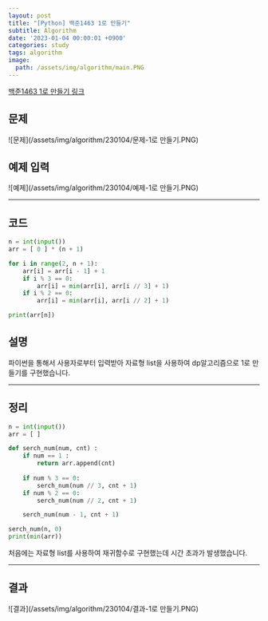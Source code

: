```yaml
---
layout: post
title: "[Python] 백준1463 1로 만들기"
subtitle: Algorithm
date: '2023-01-04 00:00:01 +0900'
categories: study
tags: algorithm
image:
  path: /assets/img/algorithm/main.PNG
---
```


[백준1463 1로 만들기 링크](https://www.acmicpc.net/problem/1463)

<!--more-->

## 문제
![문제](/assets/img/algorithm/230104/문제-1로 만들기.PNG)

## 예제 입력
![예제](/assets/img/algorithm/230104/예제-1로 만들기.PNG)

---

## 코드
```Python
n = int(input())
arr = [ 0 ] * (n + 1)

for i in range(2, n + 1):
    arr[i] = arr[i - 1] + 1
    if i % 3 == 0:
        arr[i] = min(arr[i], arr[i // 3] + 1)
    if i % 2 == 0:
        arr[i] = min(arr[i], arr[i // 2] + 1)

print(arr[n])
```
## 설명
파이썬을 통해서 사용자로부터 입력받아 자료형 list을 사용하여 dp알고리즘으로 1로 만들기를 구현했습니다. <br>

---

## 정리
```Python
n = int(input())
arr = [ ]

def serch_num(num, cnt) :
    if num == 1 :
        return arr.append(cnt)
    
    if num % 3 == 0:
        serch_num(num // 3, cnt + 1)
    if num % 2 == 0:
        serch_num(num // 2, cnt + 1)

    serch_num(num - 1, cnt + 1)

serch_num(n, 0)
print(min(arr))
```
처음에는 자료형 list를 사용하여 재귀함수로 구현했는데 시간 초과가 발생했습니다. <br>

---

## 결과
![결과](/assets/img/algorithm/230104/결과-1로 만들기.PNG)